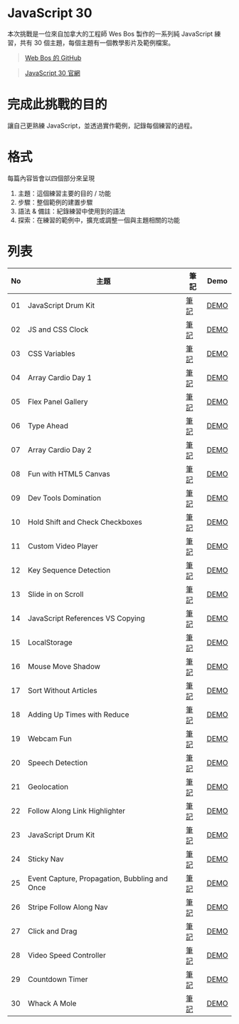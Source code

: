 # JavaScript 30

本次挑戰是一位來自加拿大的工程師 Wes Bos 製作的一系列純 JavaScript 練習，共有 30 個主題，每個主題有一個教學影片及範例檔案。

> <a href="https://github.com/wesbos/JavaScript30"> Web Bos 的 GitHub </a>

> <a href="https://javascript30.com/"> JavaScript 30 官網 </a>

# 完成此挑戰的目的

讓自己更熟練 JavaScript，並透過實作範例，記錄每個練習的過程。


# 格式

每篇內容皆會以四個部分來呈現

  1. 主題：這個練習主要的目的 / 功能
  2. 步驟：整個範例的建置步驟
  3. 語法 & 備註：紀錄練習中使用到的語法
  4. 探索：在練習的範例中，擴充或調整一個與主題相關的功能
 
# 列表

<table>
  <thead>
    <tr> 
      <th>No</th>
      <th>主題</th>
      <th>筆記</th>
      <th>Demo</th>
    </tr>
  </thead>
  <tbody>
    <tr>
      <td> 01 </td>
      <td> JavaScript Drum Kit </td>
      <td> 
        <a href="https://github.com/RSyehann/JavaScript-30/tree/master/Day%201%20-%20JavaScript%20Drum%20kit"> 筆記 </a>
      </td>
      <td>
        <a href=""> DEMO </a>
      </td>
    </tr>
    <tr>
      <td> 02 </td>
      <td> JS and CSS Clock </td>
      <td> 
        <a href="https://github.com/RSyehann/JavaScript-30/tree/master/Day%202%20-%20JS%20and%20CSS%20clock"> 筆記 </a>
      </td>
      <td>
        <a href=""> DEMO </a>
      </td>
    </tr>
    <tr>
      <td> 03 </td>
      <td> CSS Variables </td>
      <td> 
        <a href="https://github.com/RSyehann/JavaScript-30/tree/master/Day%203%20-%20CSS%20variables"> 筆記 </a>
      </td>
      <td>
        <a href=""> DEMO </a>
      </td>
    </tr>
    <tr>
      <td> 04 </td>
      <td> Array Cardio Day 1 </td>
      <td> 
        <a href="https://github.com/RSyehann/JavaScript-30/tree/master/Day%204%20-%20Array%20Cardio%20Day%201"> 筆記 </a>
      </td>
      <td>
        <a href=""> DEMO </a>
      </td>
    </tr>
    <tr>
      <td> 05 </td>
      <td>  Flex Panel Gallery </td>
      <td> 
        <a href="https://github.com/RSyehann/JavaScript-30/tree/master/Day%205%20-%20Flex%20Panel%20Gallery"> 筆記 </a>
      </td>
      <td>
        <a href=""> DEMO </a>
      </td>
    </tr>
    <tr>
      <td> 06 </td>
      <td> Type Ahead </td>
      <td> 
        <a href="https://github.com/RSyehann/JavaScript-30/tree/master/Day%206%20-%20Type%20ahead"> 筆記 </a>
      </td>
      <td>
        <a href=""> DEMO </a>
      </td>
    </tr>
    <tr>
      <td> 07 </td>
      <td> Array Cardio Day 2 </td>
      <td> 
        <a href="https://github.com/RSyehann/JavaScript-30/tree/master/Day%207%20-%20Array%20Cardio%20Day%202"> 筆記 </a>
      </td>
      <td>
        <a href=""> DEMO </a>
      </td>
    </tr>
    <tr>
      <td> 08 </td>
      <td> Fun with HTML5 Canvas </td>
      <td> 
        <a href="https://github.com/RSyehann/JavaScript-30/tree/master/Day%208%20-%20Fun%20with%20HTML5%20Canvas"> 筆記 </a>
      </td>
      <td>
        <a href=""> DEMO </a>
      </td>
    </tr>
    <tr>
      <td> 09 </td>
      <td> Dev Tools Domination </td>
      <td> 
        <a href="https://github.com/RSyehann/JavaScript-30/tree/master/Day%209%20-%20Dev%20Tools%20Domination"> 筆記 </a>
      </td>
      <td>
        <a href=""> DEMO </a>
      </td>
    </tr>
    <tr>
      <td> 10 </td>
      <td> Hold Shift and Check Checkboxes </td>
      <td> 
        <a href="https://github.com/RSyehann/JavaScript-30/tree/master/Day%2010%20-%20Hold%20Shift%20and%20Check%20Checkboxes"> 筆記 </a>
      </td>
      <td>
        <a href=""> DEMO </a>
      </td>
    </tr>
    <tr>
      <td> 11 </td>
      <td> Custom Video Player </td>
      <td> 
        <a href="https://github.com/RSyehann/JavaScript-30/tree/master/Day%2011%20-%20Custom%20Video%20Player"> 筆記 </a>
      </td>
      <td>
        <a href=""> DEMO </a>
      </td>
    </tr>
    <tr>
      <td> 12 </td>
      <td> Key Sequence Detection </td>
      <td> 
        <a href="https://github.com/RSyehann/JavaScript-30/tree/master/Day%2012%20-%20Key%20Sequence%20Detection"> 筆記 </a>
      </td>
      <td>
        <a href=""> DEMO </a>
      </td>
    </tr>
    <tr>
      <td> 13 </td>
      <td> Slide in on Scroll </td>
      <td> 
        <a href="https://github.com/RSyehann/JavaScript-30/tree/master/Day%2013%20-%20Slide%20in%20on%20Scroll"> 筆記 </a>
      </td>
      <td>
        <a href=""> DEMO </a>
      </td>
    </tr>
    <tr>
      <td> 14 </td>
      <td> JavaScript References VS Copying </td>
      <td> 
        <a href="https://github.com/RSyehann/JavaScript-30/tree/master/Day%2014%20-%20JavaScript%20Reference%20VS%20Copying"> 筆記 </a>
      </td>
      <td>
        <a href=""> DEMO </a>
      </td>
    </tr>
    <tr>
      <td> 15 </td>
      <td> LocalStorage </td>
      <td> 
        <a href="https://github.com/RSyehann/JavaScript-30/tree/master/Day%2015%20-%20LocalStorage"> 筆記 </a>
      </td>
      <td>
        <a href=""> DEMO </a>
      </td>
    </tr>
    <tr>
      <td> 16 </td>
      <td> Mouse Move Shadow </td>
      <td> 
        <a href="https://github.com/RSyehann/JavaScript-30/tree/master/Day%2016%20-%20Mouse%20Move%20Shadow"> 筆記 </a>
      </td>
      <td>
        <a href=""> DEMO </a>
      </td>
    </tr>
    <tr>
      <td> 17 </td>
      <td> Sort Without Articles </td>
      <td> 
        <a href="https://github.com/RSyehann/JavaScript-30/tree/master/Day%2017%20-%20Sort%20Without%20Articles"> 筆記 </a>
      </td>
      <td>
        <a href=""> DEMO </a>
      </td>
    </tr>
    <tr>
      <td> 18 </td>
      <td> Adding Up Times with Reduce </td>
      <td> 
        <a href="https://github.com/RSyehann/JavaScript-30/tree/master/Day%2018%20-%20Adding%20Up%20Times%20with%20Reduce"> 筆記 </a>
      </td>
      <td>
        <a href=""> DEMO </a>
      </td>
    </tr>
    <tr>
      <td> 19 </td>
      <td> Webcam Fun </td>
      <td> 
        <a href="https://github.com/RSyehann/JavaScript-30/tree/master/Day%2019%20-%20Webcam%20Fun"> 筆記 </a>
      </td>
      <td>
        <a href=""> DEMO </a>
      </td>
    </tr>
    <tr>
      <td> 20 </td>
      <td> Speech Detection </td>
      <td> 
        <a href="https://github.com/RSyehann/JavaScript-30/tree/master/Day%2020%20-%20Speech%20Detection"> 筆記 </a>
      </td>
      <td>
        <a href=""> DEMO </a>
      </td>
    </tr>
    <tr>
      <td> 21 </td>
      <td> Geolocation </td>
      <td> 
        <a href="https://github.com/RSyehann/JavaScript-30/tree/master/Day%2021%20-%20Geolocation"> 筆記 </a>
      </td>
      <td>
        <a href=""> DEMO </a>
      </td>
    </tr>
    <tr>
      <td> 22 </td>
      <td> Follow Along Link Highlighter </td>
      <td> 
        <a href="https://github.com/RSyehann/JavaScript-30/tree/master/Day%2022%20-%20Follow%20Along%20Link%20Highlighter"> 筆記 </a>
      </td>
      <td>
        <a href=""> DEMO </a>
      </td>
    </tr>
    <tr>
      <td> 23</td>
      <td> JavaScript Drum Kit </td>
      <td> 
        <a href="https://github.com/RSyehann/JavaScript-30/tree/master/Day%2023%20-%20Speech%20Synthesis"> 筆記 </a>
      </td>
      <td>
        <a href=""> DEMO </a>
      </td>
    </tr>
    <tr>
      <td> 24 </td>
      <td> Sticky Nav </td>
      <td> 
        <a href="https://github.com/RSyehann/JavaScript-30/tree/master/Day%2024%20-%20Sticky%20Nav"> 筆記 </a>
      </td>
      <td>
        <a href=""> DEMO </a>
      </td>
    </tr>
    <tr>
      <td> 25 </td>
      <td> Event Capture, Propagation, Bubbling and Once </td>
      <td> 
        <a href="https://github.com/RSyehann/JavaScript-30/tree/master/Day%2025%20-%20Event%20Capture%2C%20Event%20delegation%2C%20Bubbling%20and%20Once"> 筆記 </a>
      </td>
      <td>
        <a href=""> DEMO </a>
      </td>
    </tr>
    <tr>
      <td> 26 </td>
      <td> Stripe Follow Along Nav </td>
      <td> 
        <a href="https://github.com/RSyehann/JavaScript-30/tree/master/Day%2026%20-%20Stripe%20Follow%20Along%20Nav"> 筆記 </a>
      </td>
      <td>
        <a href=""> DEMO </a>
      </td>
    </tr>
    <tr>
      <td> 27 </td>
      <td> Click and Drag </td>
      <td> 
        <a href="https://github.com/RSyehann/JavaScript-30/tree/master/Day%2027%20-%20Click%20and%20Drag"> 筆記 </a>
      </td>
      <td>
        <a href=""> DEMO </a>
      </td>
    </tr>
    <tr>
      <td> 28 </td>
      <td> Video Speed Controller </td>
      <td> 
        <a href="https://github.com/RSyehann/JavaScript-30/tree/master/Day%2028%20-%20Video%20Speed%20Controller"> 筆記 </a>
      </td>
      <td>
        <a href=""> DEMO </a>
      </td>
    </tr>
    <tr>
      <td> 29 </td>
      <td> Countdown Timer </td>
      <td> 
        <a href="https://github.com/RSyehann/JavaScript-30/tree/master/Day%2029%20-%20Countdown%20Timer"> 筆記 </a>
      </td>
      <td>
        <a href=""> DEMO </a>
      </td>
    </tr>
    <tr>
      <td> 30 </td>
      <td> Whack A Mole </td>
      <td> 
        <a href="https://github.com/RSyehann/JavaScript-30/tree/master/Day%2030%20-%20Whack%20A%20Mole"> 筆記 </a>
      </td>
      <td>
        <a href=""> DEMO </a>
      </td>
    </tr>
  </tbody>
</table>
